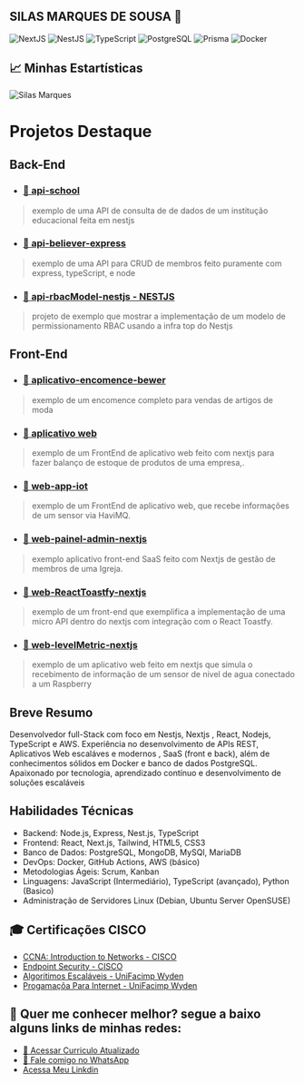 ## SILAS MARQUES DE SOUSA 👋
![NextJS](https://img.shields.io/badge/Next.js-000000?style=flat&logo=nextdotjs&logoColor=white)
![NestJS](https://img.shields.io/badge/NestJS-E0234E?style=flat&logo=nestjs&logoColor=white)
![TypeScript](https://img.shields.io/badge/TypeScript-007ACC?style=flat&logo=typescript&logoColor=white)
![PostgreSQL](https://img.shields.io/badge/PostgreSQL-336791?style=flat&logo=postgresql&logoColor=white)
![Prisma](https://img.shields.io/badge/Prisma-3982CE?style=flat&logo=prisma&logoColor=white)
![Docker](https://img.shields.io/badge/Docker-2496ED?style=flat&logo=docker&logoColor=white)

## 📈 Minhas Estartísticas
![Silas Marques](https://github-readme-stats.vercel.app/api?username=silasMarquess&show_icons=true&theme=tokyonight&include_all_commits=true&count_private=true)

# Projetos Destaque
## Back-End
- ### [📁 api-school](https://github.com/silasMarquess/school-api.git)
> exemplo de uma API de consulta de de dados de um institução educacional feita em nestjs

- ### [📁 api-believer-express](https://github.com/silasMarquess/API_believer.git)
> exemplo de uma API para CRUD de membros feito puramente com express, typeScript, e node

- ### [📁 api-rbacModel-nestjs - NESTJS](https://github.com/silasMarquess/RBAC_MODEL.gi)
> projeto de exemplo que mostrar a implementação de um modelo de permissionamento RBAC usando a infra top do Nestjs

## Front-End
- ### [📁 aplicativo-encomence-bewer](https://github.com/silasMarquess/bootcamp-painel.git)
> exemplo de um encomence completo para vendas de artigos de moda

- ### [📁 aplicativo web](https://github.com/silasMarquess/construmix-app-balance.git)
> exemplo de um FrontEnd de aplicativo web feito com nextjs para fazer balanço de estoque de produtos de uma empresa,.

- ### [📁 web-app-iot](https://github.com/silasMarquess/healthWater_APP.git)
> exemplo de um FrontEnd de aplicativo web, que recebe informações de um sensor via HaviMQ.

- ### [📁 web-painel-admin-nextjs](https://github.com/silasMarquess/painel-admin-believer.git)
> exemplo  aplicativo front-end SaaS feito com Nextjs de gestão de membros de uma Igreja.

- ### [📁 web-ReactToastfy-nextjs](https://github.com/silasMarquess/toastfy-microapi.git)
> exemplo de um front-end que exemplifica a implementação de uma micro API dentro do nextjs com integração com o React Toastfy.

- ### [📁 web-levelMetric-nextjs](https://github.com/silasMarquess/level-metric.git)
> exemplo de um aplicativo web feito em nextjs que simula o recebimento de informação de um sensor de nivel de agua conectado a um Raspberry

## Breve Resumo
Desenvolvedor full-Stack com foco em Nestjs, Nextjs , React, Nodejs, TypeScript e
AWS. Experiência no desenvolvimento de APIs REST, Aplicativos Web escaláves e
modernos , SaaS (front e back), além de conhecimentos sólidos em Docker e banco
de dados PostgreSQL. Apaixonado por tecnologia, aprendizado contínuo e
desenvolvimento de soluções escaláveis

## Habilidades Técnicas
- Backend: Node.js, Express, Nest.js, TypeScript
- Frontend: React, Next.js, Tailwind, HTML5, CSS3
- Banco de Dados: PostgreSQL, MongoDB, MySQl, MariaDB
- DevOps: Docker, GitHub Actions, AWS (básico)
- Metodologias Ágeis: Scrum, Kanban
- Linguagens: JavaScript (Intermediário), TypeScript (avançado), Python (Basico)
- Administração de Servidores Linux (Debian, Ubuntu Server OpenSUSE)
  
## 🎓 Certificações CISCO
- [CCNA: Introduction to Networks - CISCO](https://www.credly.com/badges/de589389-c32c-4c51-a719-3aa7bac08bac/public_url)
- [Endpoint Security - CISCO](https://www.credly.com/badges/9ce8a6d0-5aba-4f2b-b8ae-1683faacda83/public_url)
- [Algoritimos Escaláveis - UniFacimp Wyden](https://bucket-app-microcertificados.s3.amazonaws.com/FACIMP/1077/9690722/13cc88d52b7751645ef43be5e753ba3-6aa2-4034-8a22-d40a7d0a8854)
- [Progamaçõa Para Internet - UniFacimp Wyden](https://bucket-app-microcertificados.s3.amazonaws.com/FACIMP/1077/9690722/e5c5d08a1429f5e447e1f195189fc8e-e2ba-4e25-a30f-4c2c142ae65e)

## 📄 Quer me conhecer melhor? segue a baixo alguns links de minhas redes:
- [📄 Acessar Curriculo Atualizado](https://www.icloud.com/iclouddrive/0544dqUBL6L7OTB_7s-gbHDag#Curriculo%5FSilas%5FMarques%5FModerno)
- [📱 Fale comigo no WhatsApp](https://wa.me/5511912345678)
- [Acessa Meu Linkdin](https://www.linkedin.com/in/marques08122)
